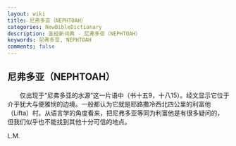 ```yaml
---
layout: wiki
title: 尼弗多亚（NEPHTOAH）
categories: NewBibleDictionary
description: 圣经新词典 - 尼弗多亚（NEPHTOAH）
keywords: 尼弗多亚, NEPHTOAH
comments: false
---
```


## 尼弗多亚（NEPHTOAH）

　　仅出现于“尼弗多亚的水源”这一片语中（书十五9，十八15）。经文显示它位于介乎犹大与便雅悯的边境。一般都认为它就是耶路撒冷西北四公里的利富他（Lifta）村。从语言学的角度看来，把尼弗多亚等同为利富他是有很多疑问的，但我们似乎也不能找到其他十分可信的地点。

L.M.








